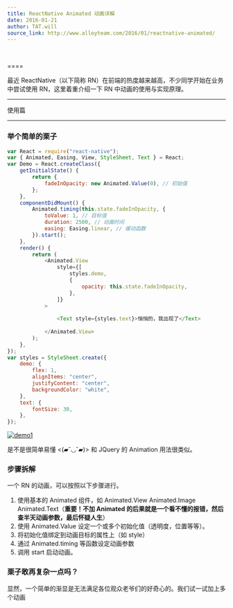 ```yaml
---
title: ReactNative Animated 动画详解
date: 2016-01-21
author: TAT.will
source_link: http://www.alloyteam.com/2016/01/reactnative-animated/
---
```


<!-- {% raw %} - for jekyll -->

   

====

最近 ReactNative（以下简称 RN）在前端的热度越来越高，不少同学开始在业务中尝试使用 RN，这里着重介绍一下 RN 中动画的使用与实现原理。

* * *

使用篇  

* * *

### 举个简单的栗子

```javascript
var React = require("react-native");
var { Animated, Easing, View, StyleSheet, Text } = React;
var Demo = React.createClass({
    getInitialState() {
        return {
            fadeInOpacity: new Animated.Value(0), // 初始值
        };
    },
    componentDidMount() {
        Animated.timing(this.state.fadeInOpacity, {
            toValue: 1, // 目标值
            duration: 2500, // 动画时间
            easing: Easing.linear, // 缓动函数
        }).start();
    },
    render() {
        return (
            <Animated.View
                style={[
                    styles.demo,
                    {
                        opacity: this.state.fadeInOpacity,
                    },
                ]}
            >
                                
                <Text style={styles.text}>悄悄的，我出现了</Text>
                            
            </Animated.View>
        );
    },
});
var styles = StyleSheet.create({
    demo: {
        flex: 1,
        alignItems: "center",
        justifyContent: "center",
        backgroundColor: "white",
    },
    text: {
        fontSize: 30,
    },
});
```

[![demo1](http://www.alloyteam.com/wp-content/uploads/2016/01/demo1.gif)](http://www.alloyteam.com/wp-content/uploads/2016/01/demo1.gif)

是不是很简单易懂 &lt;(▰˘◡˘▰)> 和 JQuery 的 Animation 用法很类似。

### 步骤拆解

一个 RN 的动画，可以按照以下步骤进行。

1.  使用基本的 Animated 组件，如 Animated.View Animated.Image Animated.Text（**重要！不加 Animated 的后果就是一个看不懂的报错，然后查半天动画参数，最后怀疑人生**）
2.  使用 Animated.Value 设定一个或多个初始化值（透明度，位置等等）。
3.  将初始化值绑定到动画目标的属性上（如 style）
4.  通过 Animated.timing 等函数设定动画参数
5.  调用 start 启动动画。

### 栗子敢再复杂一点吗？

显然，一个简单的渐显是无法满足各位观众老爷们的好奇心的。我们试一试加上多个动画


<!-- {% endraw %} - for jekyll -->